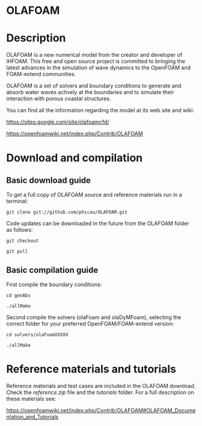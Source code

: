 OLAFOAM
======

# Description

OLAFOAM is a new numerical model from the creator and developer of IHFOAM. This free and open source project is committed to bringing the latest advances in the simulation of wave dynamics to the OpenFOAM and FOAM-extend communities.

OLAFOAM is a set of solvers and boundary conditions to generate and absorb water waves actively at the boundaries and to simulate their interaction with porous coastal structures.

You can find all the information regarding the model at its web site and wiki:

https://sites.google.com/site/olafoamcfd/

https://openfoamwiki.net/index.php/Contrib/OLAFOAM

# Download and compilation

## Basic download guide

To get a full copy of OLAFOAM source and reference materials run in a terminal:

`git clone git://github.com/phicau/OLAFOAM.git`

Code updates can be downloaded in the future from the OLAFOAM folder as follows:

`git checkout`

`git pull`

## Basic compilation guide

First compile the boundary conditions:

`cd genAbs`

`./allMake`


Second compile the solvers (olaFoam and olaDyMFoam), selecting the correct folder for your preferred OpenFOAM/FOAM-extend version:

`cd solvers/olaFoamXXXXX`

`./allMake`

# Reference materials and tutorials

Reference materials and test cases are included in the OLAFOAM download. Check the *reference.zip* file and the *tutorials* folder. For a full description on these materials see:

https://openfoamwiki.net/index.php/Contrib/OLAFOAM#OLAFOAM_Documentation_and_Tutorials

